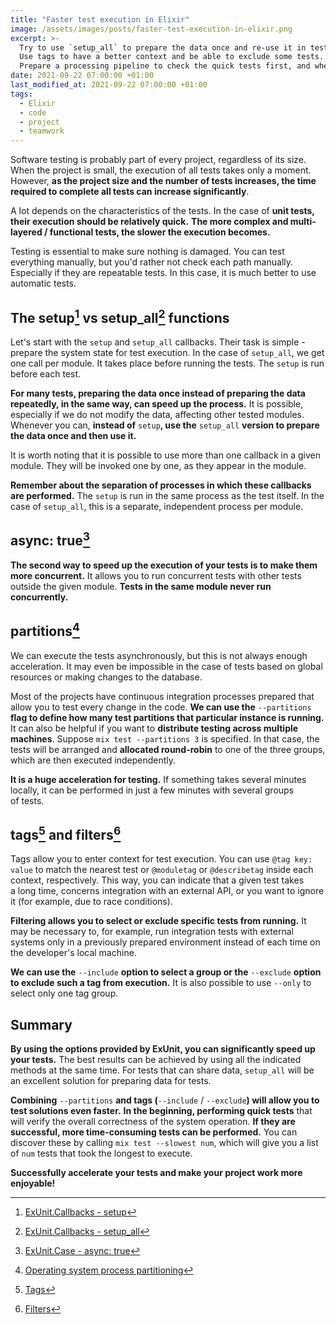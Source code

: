 ```yaml
---
title: "Faster test execution in Elixir"
image: /assets/images/posts/faster-test-execution-in-elixir.png
excerpt: >-
  Try to use `setup_all` to prepare the data once and re-use it in tests.
  Use tags to have a better context and be able to exclude some tests.
  Prepare a processing pipeline to check the quick tests first, and when they do not fail, take care of the more time-demanding tests.
date: 2021-09-22 07:00:00 +01:00
last_modified_at: 2021-09-22 07:00:00 +01:00
tags:
  - Elixir
  - code
  - project
  - teamwork
---
```


  Software testing is probably part of every project, regardless of its size.
  When the project is small, the execution of all tests takes only a moment.
  However, **as the project size and the number of tests increases, the time required to complete all tests can increase significantly**.

  A lot depends on the characteristics of the tests.
  In the case of **unit tests, their execution should be relatively quick.**
  **The more complex and multi-layered / functional tests, the slower the execution becomes.**

  Testing is essential to make sure nothing is damaged.
  You can test everything manually, but you'd rather not check each path manually.
  Especially if they are repeatable tests.
  In this case, it is much better to use automatic tests.

## The setup[^setup] vs setup_all[^setup_all] functions

  [^setup]: [ExUnit.Callbacks - setup](https://hexdocs.pm/ex_unit/ExUnit.Callbacks.html#setup/1)
  [^setup_all]: [ExUnit.Callbacks - setup_all](https://hexdocs.pm/ex_unit/ExUnit.Callbacks.html#setup_all/1)

  Let's start with the `setup` and `setup_all` callbacks.
  Their task is simple - prepare the system state for test execution.
  In the case of `setup_all`, we get one call per module.
  It takes place before running the tests.
  The `setup` is run before each test.

  **For many tests, preparing the data once instead of preparing the data repeatedly, in the same way, can speed up the process.**
  It is possible, especially if we do not modify the data, affecting other tested modules.
  Whenever you can, **instead of** `setup`**, use the** `setup_all` **version to prepare the data once and then use it.**

  It is worth noting that it is possible to use more than one callback in a given module.
  They will be invoked one by one, as they appear in the module.

  **Remember about the separation of processes in which these callbacks are performed.**
  The `setup` is run in the same process as the test itself.
  In the case of `setup_all`, this is a separate, independent process per module.

## async: true[^async]

  [^async]: [ExUnit.Case - async: true](https://hexdocs.pm/ex_unit/ExUnit.Case.html)

  **The second way to speed up the execution of your tests is to make them more concurrent.**
  It allows you to run concurrent tests with other tests outside the given module.
  **Tests in the same module never run concurrently.**

## partitions[^partitions]

  [^partitions]: [Operating system process partitioning](https://hexdocs.pm/mix/master/Mix.Tasks.Test.html#module-operating-system-process-partitioning)

  We can execute the tests asynchronously, but this is not always enough acceleration.
  It may even be impossible in the case of tests based on global resources or making changes to the database.

  Most of the projects have continuous integration processes prepared that allow you to test every change in the code.
  **We can use the** `--partitions` **flag to define how many test partitions that particular instance is running.**
  It can also be helpful if you want to **distribute testing across multiple machines**.
  Suppose `mix test --partitions 3` is specified.
  In that case, the tests will be arranged and **allocated round-robin** to one of the three groups, which are then executed independently.

  **It is a huge acceleration for testing.**
  If something takes several minutes locally, it can be performed in just a few minutes with several groups of tests.

## tags[^tags] and filters[^filters]

  [^tags]: [Tags](https://hexdocs.pm/ex_unit/ExUnit.Case.html#module-tags)
  [^filters]: [Filters](https://hexdocs.pm/mix/master/Mix.Tasks.Test.html#module-filters)

  Tags allow you to enter context for test execution.
  You can use `@tag key: value` to match the nearest test or `@moduletag` or `@describetag` inside each context, respectively.
  This way, you can indicate that a given test takes a long time, concerns integration with an external API, or you want to ignore it (for example, due to race conditions).

  **Filtering allows you to select or exclude specific tests from running.**
  It may be necessary to, for example, run integration tests with external systems only in a previously prepared environment instead of each time on the developer's local machine.

  **We can use the** `--include` **option to select a group or the** `--exclude` **option to exclude such a tag from execution.**
  It is also possible to use `--only` to select only one tag group.

## Summary

  **By using the options provided by ExUnit, you can significantly speed up your tests.**
  The best results can be achieved by using all the indicated methods at the same time.
  For tests that can share data, `setup_all` will be an excellent solution for preparing data for tests.

  **Combining** `--partitions` **and tags (**`--include` / `--exclude`**) will allow you to test solutions even faster.**
  **In the beginning, performing quick tests** that will verify the overall correctness of the system operation.
  **If they are successful, more time-consuming tests can be performed.**
  You can discover these by calling `mix test --slowest num`, which will give you a list of `num` tests that took the longest to execute.

  **Successfully accelerate your tests and make your project work more enjoyable!**
